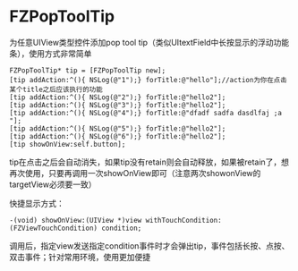 # FZPopToolTip

为任意UIView类型控件添加pop tool tip（类似UItextField中长按显示的浮动功能条），使用方式非常简单

    FZPopToolTip* tip = [FZPopToolTip new];
    [tip addAction:^(){ NSLog(@"1");} forTitle:@"hello"];//action为你在点击某个title之后应该执行的功能
    [tip addAction:^(){ NSLog(@"2");} forTitle:@"hello2"];
    [tip addAction:^(){ NSLog(@"3");} forTitle:@"hello2"];
    [tip addAction:^(){ NSLog(@"4");} forTitle:@"dfadf sadfa dasdlfaj ;a "];
    [tip addAction:^(){ NSLog(@"5");} forTitle:@"hello2"];
    [tip addAction:^(){ NSLog(@"6");} forTitle:@"hello2"];
    [tip showOnView:self.button];
    
    
tip在点击之后会自动消失，如果tip没有retain则会自动释放，如果被retain了，想再次使用，只要再调用一次showOnView即可（注意两次showonView的targetView必须要一致）



快捷显示方式：

    -(void) showOnView:(UIView *)view withTouchCondition:(FZViewTouchCondition) condition;

调用后，指定view发送指定condition事件时才会弹出tip，事件包括长按、点按、双击事件；针对常用环境，使用更加便捷


